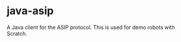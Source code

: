 java-asip
=========

A Java client for the ASIP protocol. This is used for demo robots with
Scratch.


